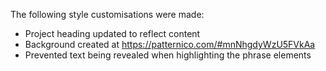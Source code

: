 The following style customisations were made:
* Project heading updated to reflect content
* Background created at https://patternico.com/#mnNhgdyWzU5FVkAa
* Prevented text being revealed when highlighting the phrase elements